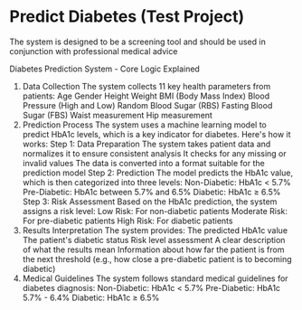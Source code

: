 # Predict Diabetes (Test Project)

The system is designed to be a screening tool and should be used in conjunction with professional medical advice

Diabetes Prediction System - Core Logic Explained

1. Data Collection
   The system collects 11 key health parameters from patients:
   Age
   Gender
   Height
   Weight
   BMI (Body Mass Index)
   Blood Pressure (High and Low)
   Random Blood Sugar (RBS)
   Fasting Blood Sugar (FBS)
   Waist measurement
   Hip measurement
2. Prediction Process
   The system uses a machine learning model to predict HbA1c levels, which is a key indicator for diabetes. Here's how it works:
   Step 1: Data Preparation
   The system takes patient data and normalizes it to ensure consistent analysis
   It checks for any missing or invalid values
   The data is converted into a format suitable for the prediction model
   Step 2: Prediction
   The model predicts the HbA1c value, which is then categorized into three levels:
   Non-Diabetic: HbA1c < 5.7%
   Pre-Diabetic: HbA1c between 5.7% and 6.5%
   Diabetic: HbA1c ≥ 6.5%
   Step 3: Risk Assessment
   Based on the HbA1c prediction, the system assigns a risk level:
   Low Risk: For non-diabetic patients
   Moderate Risk: For pre-diabetic patients
   High Risk: For diabetic patients
3. Results Interpretation
   The system provides:
   The predicted HbA1c value
   The patient's diabetic status
   Risk level assessment
   A clear description of what the results mean
   Information about how far the patient is from the next threshold (e.g., how close a pre-diabetic patient is to becoming diabetic)
4. Medical Guidelines
   The system follows standard medical guidelines for diabetes diagnosis:
   Non-Diabetic: HbA1c < 5.7%
   Pre-Diabetic: HbA1c 5.7% - 6.4%
   Diabetic: HbA1c ≥ 6.5%
